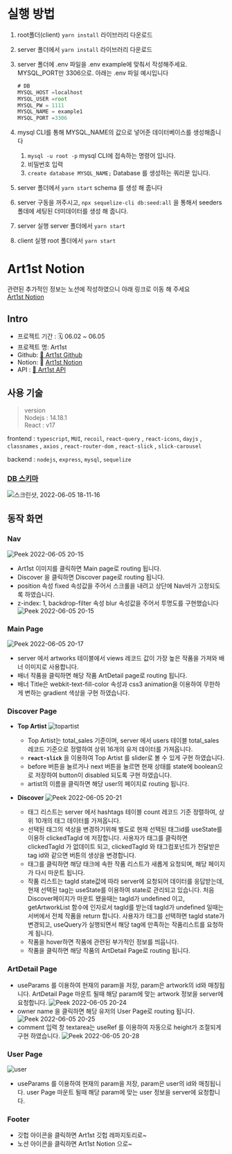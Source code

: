 # 실행 방법
1. root폴더(client) `yarn install`  라이브러리 다운로드  
2. server 폴더에서 `yarn install`  라이브러리 다운로드
3. server 폴더에 .env 파일을 .env example에 맞춰서 작성해주세요.  MYSQL_PORT만 3306으로. 아래는 .env 파일 예시입니다
    
    ```jsx
    # DB
    MYSQL_HOST =localhost
    MYSQL_USER =root
    MYSQL_PW = 1111
    MYSQL_NAME = example1
    MYSQL_PORT =3306
    ```
4. mysql CLI를 통해 MYSQL_NAME의 값으로 넣어준 데이터베이스를 생성해줍니다
    1. `mysql -u root -p`  mysql CLI에 접속하는 명령어 입니다.
    2. 비밀번호 입력
    3. `create database MYSQL_NAME;` Database 를 생성하는 쿼리문 입니다.
5.  server 폴더에서 `yarn start`  schema 를 생성 해 줍니다
6.  server 구동을 꺼주시고, `npx sequelize-cli db:seed:all` 을 통해서 seeders폴데에 세팅된 더미데이터를 생성 해 줍니다. 
7. server 실행 server 폴더에서 `yarn start` 
8. client 실행 root 폴더에서 `yarn start`

# Art1st Notion
관련된 추가적인 정보는 노션에 작성하였으니 아래 링크로 이동 해 주세요 <br>
[Art1st Notion](https://fluoridated-cayenne-db1.notion.site/Wanted_final_project_-3770a1b65d3244f18f7b3b56579ac2c5)

## Intro

- 프로젝트 기간 : 🗓️ 06.02 ~ 06.05
- 프로젝트 명: Art1st
- Github: [🎨 Art1st Github](https://github.com/jsg0629/wanted_final_project)
- Notion: 🔐 [Art1st Notion](https://fluoridated-cayenne-db1.notion.site/Wanted_final_project_-3770a1b65d3244f18f7b3b56579ac2c5)
- API : [📙 Art1st API](https://fluoridated-cayenne-db1.notion.site/API-134b5d3a873440498bfcc7bcfd87e78a)

## 사용 기술

> version<br/>
Nodejs : 14.18.1<br/>
React : v17
> 

frontend :  `typescript`, `MUI`, `recoil`, `react-query` , `react-icons`, `dayjs` , `classnames` , `axios` , `react-router-dom` , `react-slick` , `slick-carousel`

backend : `nodejs`, `express`, `mysql`, `sequelize`

### [DB 스키마](https://dbdiagram.io/d/622d61ff61d06e6eadefa0f9)

![스크린샷, 2022-06-05 18-11-16](https://user-images.githubusercontent.com/93072844/172047018-77f13a53-c66f-470b-827d-78cc0947fdc0.png)

## 동작 화면

### Nav
![Peek 2022-06-05 20-15](https://user-images.githubusercontent.com/93072844/172047943-029b74b8-e7b3-4ab3-a012-2b73ef53ce0c.gif)

- Art1st 이미지를 클릭하면 Main page로 routing 됩니다.
- Discover 을 클릭하면 Discover page로 routing 됩니다.
- position 속성 fixed 속성값을 주어서 스크롤을 내려고 상단에 Nav바가 고정되도록 하였습니다.
- z-index: 1, backdrop-filter 속성 blur 속성값을 주어서 투명도를 구현했습니다
![Peek 2022-06-05 20-15](https://user-images.githubusercontent.com/93072844/172047957-0094ccc0-fb12-4725-b4f7-00a7d0c67e6d.gif)


### Main Page

![Peek 2022-06-05 20-17](https://user-images.githubusercontent.com/93072844/172048001-23d64e43-4632-429e-ba80-b8f47a595bcc.gif)

- server 에서 artworks 테이블에서 views 레코드 값이 가장 높은 작품을 가져와 배너 이미지로 사용합니다.
- 배너 작품을 클릭하면 해당 작품 ArtDetail page로 routing 됩니다.
- 배너 Title은 webkit-text-fill-color 속성과 css3 animation을 이용하여 무한하게 변하는 gradient 색상을 구현 하였습니다.

### Discover Page

- **Top Artist**
 ![topartist](https://user-images.githubusercontent.com/93072844/172047608-5695ae99-bc4d-4541-97ca-95974845f607.gif)

    - Top Artist는 total_sales 기준이며, server 에서 users 테이블 total_sales 레코드 기준으로 정렬하여 상위 16개의 유저 데이터를 가져옵니다.
    - **`react-slick`** 을 이용하여  Top Artist 를 slider로 볼 수 있게 구현 하였습니다.
    - before 버튼을 눌르거나 next 버튼을 눌르면 현재 상태를 state에 boolean으로 저장하여 button이 disabled 되도록 구현 하였습니다.
    - artist의 이름을 클릭하면 해당 user의 페이지로 routing 됩니다.
- **Discover**
![Peek 2022-06-05 20-21](https://user-images.githubusercontent.com/93072844/172048137-7bdd8e32-8a12-4117-a00a-b5ea85677177.gif)

    - 태그 리스트는 server 에서 hashtags 테이블 count 레코드 기준 정렬하여, 상위 10개의 태그 데이터를 가져옵니다.
    - 선택된 태그의 색상을 변경하기위해 별도로 현재 선택된 태그id를 useState를 이용하 clickedTagId 에 저장합니다. 사용자가 태그를 클릭하면 clickedTagId 가 없데이트 되고, clickedTagId 와 태그컴포넌트가 전달받은 tag id와 같으면 버튼의 생상을 변경합니다.
    - 태그를 클릭하면 해당 태크에 속한 작품 리스트가 새롭게 요청되며, 해당 페이지가 다시 마운트 됩니다.
    - 작품 리스트는 tagId state값에 따라 server에 요청되어 데이터를 응답받는데, 현재 선택된 tag는 useState를 이용하여 state로 관리되고 있습니다. 처음 Discover페이지가 마운트 됐을때는 tagId가 undefined 이고, getArtworkList 함수에 인자로서 tagId를 받는데 tagId가 undefined 일때는 서버에서 전체 작품을 return 합니다. 사용자가 태그를 선택하면 tagId state가 변경되고, useQuery가 실행되면서 해당 tag에 만족하는 작품리스트를 요청하게 됩니다.
    - 작품을 hover하면 작품에 관련된 부가적인 정보를 띄웁니다.
    - 작품을 클릭하면 해당 작품의 ArtDetail Page로 routing 됩니다.

### ArtDetail Page


- useParams 를 이용하여 현재의 param을 저장, param은 artwork의 id와 매칭됩니다. ArtDetail Page 마운트 될때 해당 param에 맞는 artwork 정보을 server에 요청합니다.
![Peek 2022-06-05 20-24](https://user-images.githubusercontent.com/93072844/172048220-c21ec0db-6756-4722-b0f1-dfb8df040005.gif)
- owner name 을 클릭하면 해당 유저의 User Page로 routing 됩니다.
![Peek 2022-06-05 20-25](https://user-images.githubusercontent.com/93072844/172048222-c608327e-fdd7-4cdc-9ef2-40ef50483ab7.gif)
- comment 입력 창 textarea는 useRef 를 이용하여 자동으로 height가 조절되게 구현 하였습니다.
![Peek 2022-06-05 20-28](https://user-images.githubusercontent.com/93072844/172048363-34ab9dfc-9345-4d91-b6d9-5438c69586f8.gif)


### User Page
![user](https://user-images.githubusercontent.com/93072844/172047597-4aac8e3d-b6ab-4941-8fec-f8767879c8ee.gif)


- useParams 를 이용하여 현재의 param을 저장, param은 user의 id와 매칭됩니다. user Page 마운트 될때 해당 param에 맞는 user 정보을 server에 요청합니다.

### Footer

- 깃헙 아이콘을 클릭하면 Art1st 깃헙 레파지토리로~
- 노션 아이콘을 클릭하면 Art1st Notion 으로~

